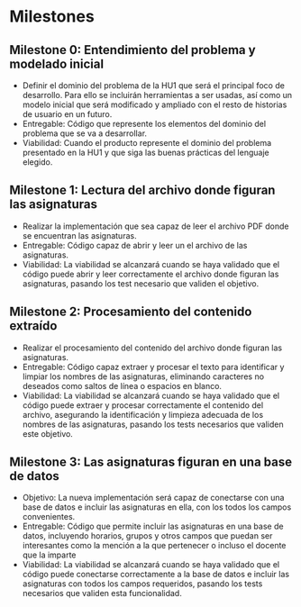 # Milestones
## Milestone 0: Entendimiento del problema y modelado inicial
* Definir el dominio del problema de la HU1 que será el principal foco de desarrollo. Para ello se incluirán herramientas a ser usadas, así como un modelo inicial que será modificado y ampliado con el resto de historias de usuario en un futuro.
* Entregable: Código que represente los elementos del dominio del problema que se va a desarrollar.
* Viabilidad: Cuando el producto represente el dominio del problema presentado en la HU1 y que siga las buenas prácticas del lenguaje elegido.

## Milestone 1: Lectura del archivo donde figuran las asignaturas
* Realizar la implementación que sea capaz de leer el archivo PDF donde se encuentran las asignaturas.
* Entregable: Código capaz de abrir y leer un el archivo de las asignaturas.
* Viabilidad: La viabilidad se alcanzará cuando se haya validado que el código puede abrir y leer correctamente el archivo donde figuran las asignaturas, pasando los test necesario que validen el objetivo.

## Milestone 2: Procesamiento del contenido extraído
* Realizar el procesamiento del contenido del archivo donde figuran las asignaturas.
* Entregable: Código capaz extraer y procesar el texto para identificar y limpiar los nombres de las asignaturas, eliminando caracteres no deseados como saltos de línea o espacios en blanco.
* Viabilidad: La viabilidad se alcanzará cuando se haya validado que el código puede extraer y procesar correctamente el contenido del archivo, asegurando la identificación y limpieza adecuada de los nombres de las asignaturas, pasando los tests necesarios que validen este objetivo.

## Milestone 3: Las asignaturas figuran en una base de datos
* Objetivo: La nueva implementación será capaz de conectarse con una base de datos e incluir las asignaturas en ella, con los todos los campos convenientes.
* Entregable: Código que permite incluir las asignaturas en una base de datos, incluyendo horarios, grupos y otros campos que puedan ser interesantes como la mención a la que pertenecer o incluso el docente que la imparte
* Viabilidad: La viabilidad se alcanzará cuando se haya validado que el código puede conectarse correctamente a la base de datos e incluir las asignaturas con todos los campos requeridos, pasando los tests necesarios que validen esta funcionalidad.
